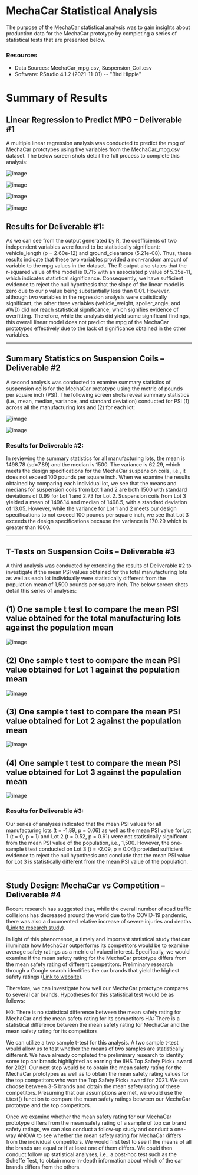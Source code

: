 # MechaCar Statistical Analysis
The purpose of the MechaCar statistical analysis was to gain insights about production data for the MechaCar prototype by completing a series of statistical tests that are presented below. 

### Resources
- Data Sources: MechaCar_mpg.csv, Suspension_Coil.csv
- Software: RStudio 4.1.2 (2021-11-01) -- "Bird Hippie"

# Summary of Results

## Linear Regression to Predict MPG – Deliverable #1
A multiple linear regression analysis was conducted to predict the mpg of MechaCar prototypes using five variables from the MechaCar_mpg.csv dataset. The below screen shots detail the full process to complete this analysis:

![image](https://user-images.githubusercontent.com/85533099/143725000-7056dd08-859a-45f7-8458-2cf2161391ab.png)

![image](https://user-images.githubusercontent.com/85533099/143724997-8fffb058-de34-4301-8524-023e07eb6bd7.png)

![image](https://user-images.githubusercontent.com/85533099/143725001-8c035e74-b143-4389-a185-2a8897722ae2.png)

![image](https://user-images.githubusercontent.com/85533099/143725005-afd1e002-a257-423b-88bf-fac5728140e7.png)

## Results for Deliverable #1:
As we can see from the output generated by R, the coefficients of two independent variables were found to be statistically significant: vehicle_length (p = 2.60e-12) and ground_clearance (5.21e-08). Thus, these results indicate that these two variables provided a non-random amount of variable to the mpg values in the dataset. The R output also states that the r-squared value of the model is 0.715 with an associated p value of 5.35e-11, which indicates statistical significance. Consequently, we have sufficient evidence to reject the null hypothesis that the slope of the linear model is zero due to our p value being substantially less than 0.01. However, although two variables in the regression analysis were statistically significant, the other three variables (vehicle_weight, spoiler_angle, and AWD) did not reach statistical significance, which signifies evidence of overfitting.  Therefore, while the analysis did yield some significant findings, this overall linear model does not predict the mpg of the MechaCar prototypes effectively due to the lack of significance obtained in the other variables.

--------------------------------------------------------------------------------------------------------------------------------------

## Summary Statistics on Suspension Coils – Deliverable #2
A second analysis was conducted to examine summary statistics of suspension coils for the MechaCar prototype using the metric of pounds per square inch (PSI). The following screen shots reveal summary statistics (i.e., mean, median, variance, and standard deviation) conducted for PSI (1) across all the manufacturing lots and (2) for each lot:

![image](https://user-images.githubusercontent.com/85533099/143725041-0d8f47b7-5e9b-4b7e-b8ed-ce6b69f7fb66.png)

![image](https://user-images.githubusercontent.com/85533099/143725044-537ffe64-f0ad-41c3-9777-bbf28a7bdaa9.png)

### Results for Deliverable #2:
In reviewing the summary statistics for all manufacturing lots, the mean is 1498.78 (sd=7.89) and the median is 1500. The variance is 62.29, which meets the design specifications for the MechaCar suspension coils, i.e., it does not exceed 100 pounds per square inch. When we examine the results obtained by comparing each individual lot, we see that the means and medians for suspension coils from Lot 1 and 2 are both 1500 with standard deviations of 0.99 for Lot 1 and 2.73 for Lot 2. Suspension coils from Lot 3 yielded a mean of 1496.14 and median of 1498.5, with a standard deviation of 13.05. However, while the variance for Lot 1 and 2 meets our design specifications to not exceed 100 pounds per square inch, we see that Lot 3 exceeds the design specifications because the variance is 170.29 which is greater than 1000.  

--------------------------------------------------------------------------------------------------------------------------------------

## T-Tests on Suspension Coils – Deliverable #3
A third analysis was conducted by extending the results of Deliverable #2 to investigate if the mean PSI values obtained for the total manufacturing lots as well as each lot individually were statistically different from the population mean of 1,500 pounds per square inch. The below screen shots detail this series of analyses:

## (1) One sample t test to compare the mean PSI value obtained for the total manufacturing lots against the population mean

![image](https://user-images.githubusercontent.com/85533099/143725057-ddab78db-97a3-4a52-b41c-91ecd8e17270.png)

## (2) One sample t test to compare the mean PSI value obtained for Lot 1 against the population mean

![image](https://user-images.githubusercontent.com/85533099/143725062-de2f9770-93a7-4632-a868-e0c0dcc81d3d.png)

## (3) One sample t test to compare the mean PSI value obtained for Lot 2 against the population mean

![image](https://user-images.githubusercontent.com/85533099/143725070-e5390bd2-c2fc-440a-ac20-efe091eb970b.png)

## (4) One sample t test to compare the mean PSI value obtained for Lot 3 against the population mean

![image](https://user-images.githubusercontent.com/85533099/143725082-50953625-b1df-4f30-8574-01644c461b09.png)

### Results for Deliverable #3:
Our series of analyses indicated that the mean PSI values for all manufacturing lots (t = -1.89, p = 0.06) as well as the mean PSI value for Lot 1 (t = 0, p = 1) and Lot 2 (t = 0.52, p = 0.61) were not statistically significant from the mean PSI value of the population, i.e., 1,500. However, the one-sample t test conducted on Lot 3 (t = -2.09, p = 0.04) provided sufficient evidence to reject the null hypothesis and conclude that the mean PSI value for Lot 3 is statistically different from the mean PSI value of the population. 

--------------------------------------------------------------------------------------------------------------------------------------

## Study Design: MechaCar vs Competition – Deliverable #4

Recent research has suggested that, while the overall number of road traffic collisions has decreased around the world due to the COVID-19 pandemic, there was also a documented relative increase of severe injuries and deaths ([Link to research study](https://wjes.biomedcentral.com/articles/10.1186/s13017-021-00395-8)).

In light of this phenomenon, a timely and important statistical study that can illuminate how MechaCar outperforms its competitors would be to examine average safety ratings as a metric of valued interest. Specifically, we would examine if the mean safety rating for the MechaCar prototype differs from the mean safety rating of different competitors. Preliminary research through a Google search identifies the car brands that yield the highest safety ratings ([Link to website](https://www.caranddriver.com/features/g20955601/safest-cars/)).

Therefore, we can investigate how well our MechaCar prototype compares to several car brands.  Hypotheses for this statistical test would be as follows:

  H0: There is no statistical difference between the mean safety rating for MechaCar and the mean safety rating for its competitors
  HA: There is a statistical difference between the mean safety rating for MechaCar and the mean safety rating for its competitors

We can utilize a two sample t-test for this analysis. A two sample t-test would allow us to test whether the means of two samples are statistically different. We have already completed the preliminary research to identify some top car brands highlighted as earning the IIHS Top Safety Pick+ award for 2021. Our next step would be to obtain the mean safety rating for the MechaCar prototypes as well as to obtain the mean safety rating values for the top competitors who won the Top Safety Pick+ award for 2021. We can choose between 3-5 brands and obtain the mean safety rating of these competitors. Presuming that our assumptions are met, we would use the t.test() function to compare the mean safety ratings between our MechaCar prototype and the top competitors. 

Once we examine whether the mean safety rating for our MechaCar prototype differs from the mean safety rating of a sample of top car brand safety ratings, we can also conduct a follow-up study and conduct a one-way ANOVA to see whether the mean safety rating for MechaCar differs from the individual competitors. We would first test to see if the means of all the brands are equal or if at least one of them differs. We could then conduct follow up statistical analyses, i.e., a post-hoc test such as the Scheffe Test, to obtain more in-depth information about which of the car brands differs from the others. 





